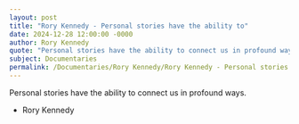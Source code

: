 ```yaml
---
layout: post
title: "Rory Kennedy - Personal stories have the ability to"
date: 2024-12-28 12:00:00 -0000
author: Rory Kennedy
quote: "Personal stories have the ability to connect us in profound ways."
subject: Documentaries
permalink: /Documentaries/Rory Kennedy/Rory Kennedy - Personal stories have the ability to
---
```


Personal stories have the ability to connect us in profound ways.

- Rory Kennedy

